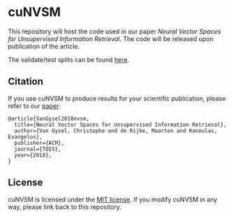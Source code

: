 cuNVSM
======

This repository will host the code used in our paper *Neural Vector Spaces for Unsupervised Information Retrieval*. The code will be released upon publication of the article.

The validate/test splits can be found [here](resources/adhoc-splits).

Citation
--------

If you use cuNVSM to produce results for your scientific publication, please refer to our [paper](https://arxiv.org/abs/1708.02702):

```
@article{VanGysel2018nvsm,
  title={Neural Vector Spaces for Unsupervised Information Retrieval},
  author={Van Gysel, Christophe and de Rijke, Maarten and Kanoulas, Evangelos},
  publisher={ACM},
  journal={TOIS},
  year={2018},
}
```


License
-------

cuNVSM is licensed under the [MIT license](LICENSE). If you modify cuNVSM in any way, please link back to this repository.
